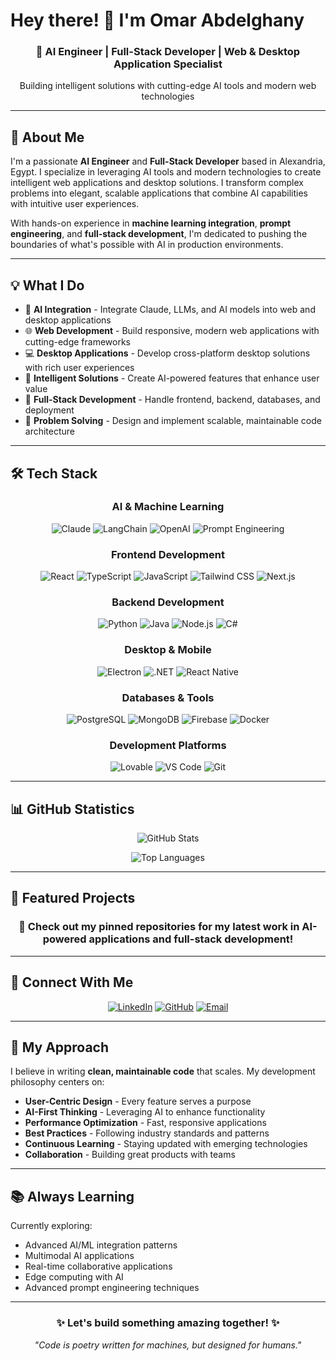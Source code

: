 # Hey there! 👋 I'm Omar Abdelghany

<div align="center">
  <h3>🤖 AI Engineer | Full-Stack Developer | Web & Desktop Application Specialist</h3>
  <p>Building intelligent solutions with cutting-edge AI tools and modern web technologies</p>
</div>

---

## 🚀 About Me

I'm a passionate **AI Engineer** and **Full-Stack Developer** based in Alexandria, Egypt. I specialize in leveraging AI tools and modern technologies to create intelligent web applications and desktop solutions. I transform complex problems into elegant, scalable applications that combine AI capabilities with intuitive user experiences.

With hands-on experience in **machine learning integration**, **prompt engineering**, and **full-stack development**, I'm dedicated to pushing the boundaries of what's possible with AI in production environments.

---

## 💡 What I Do

- 🤖 **AI Integration** - Integrate Claude, LLMs, and AI models into web and desktop applications
- 🌐 **Web Development** - Build responsive, modern web applications with cutting-edge frameworks
- 💻 **Desktop Applications** - Develop cross-platform desktop solutions with rich user experiences
- 🧠 **Intelligent Solutions** - Create AI-powered features that enhance user value
- 📱 **Full-Stack Development** - Handle frontend, backend, databases, and deployment
- 🔧 **Problem Solving** - Design and implement scalable, maintainable code architecture

---

## 🛠️ Tech Stack

<div align="center">

### AI & Machine Learning
![Claude](https://img.shields.io/badge/Claude%20API-purple?style=for-the-badge&logo=anthropic)
![LangChain](https://img.shields.io/badge/LangChain-blue?style=for-the-badge)
![OpenAI](https://img.shields.io/badge/OpenAI-black?style=for-the-badge&logo=openai)
![Prompt Engineering](https://img.shields.io/badge/Prompt%20Engineering-orange?style=for-the-badge)

### Frontend Development
![React](https://img.shields.io/badge/React-61DAFB?style=for-the-badge&logo=react&logoColor=black)
![TypeScript](https://img.shields.io/badge/TypeScript-3178C6?style=for-the-badge&logo=typescript&logoColor=white)
![JavaScript](https://img.shields.io/badge/JavaScript-F7DF1E?style=for-the-badge&logo=javascript&logoColor=black)
![Tailwind CSS](https://img.shields.io/badge/Tailwind-06B6D4?style=for-the-badge&logo=tailwindcss&logoColor=white)
![Next.js](https://img.shields.io/badge/Next.js-000000?style=for-the-badge&logo=nextdotjs)

### Backend Development
![Python](https://img.shields.io/badge/Python-3776AB?style=for-the-badge&logo=python&logoColor=white)
![Java](https://img.shields.io/badge/Java-007396?style=for-the-badge&logo=java&logoColor=white)
![Node.js](https://img.shields.io/badge/Node.js-339933?style=for-the-badge&logo=nodedotjs&logoColor=white)
![C#](https://img.shields.io/badge/C%23-239120?style=for-the-badge&logo=csharp&logoColor=white)

### Desktop & Mobile
![Electron](https://img.shields.io/badge/Electron-47848F?style=for-the-badge&logo=electron&logoColor=white)
![.NET](https://img.shields.io/badge/.NET-512BD4?style=for-the-badge&logo=dotnet&logoColor=white)
![React Native](https://img.shields.io/badge/React%20Native-61DAFB?style=for-the-badge&logo=react&logoColor=black)

### Databases & Tools
![PostgreSQL](https://img.shields.io/badge/PostgreSQL-336791?style=for-the-badge&logo=postgresql&logoColor=white)
![MongoDB](https://img.shields.io/badge/MongoDB-47A248?style=for-the-badge&logo=mongodb&logoColor=white)
![Firebase](https://img.shields.io/badge/Firebase-FFCA28?style=for-the-badge&logo=firebase&logoColor=black)
![Docker](https://img.shields.io/badge/Docker-2496ED?style=for-the-badge&logo=docker&logoColor=white)

### Development Platforms
![Lovable](https://img.shields.io/badge/Lovable-FF6B6B?style=for-the-badge)
![VS Code](https://img.shields.io/badge/VS%20Code-007ACC?style=for-the-badge&logo=visualstudiocode)
![Git](https://img.shields.io/badge/Git-F05032?style=for-the-badge&logo=git&logoColor=white)

</div>

---

## 📊 GitHub Statistics

<div align="center">

![GitHub Stats](https://github-readme-stats.vercel.app/api?username=omarabdelghany2&show_icons=true&theme=radical&hide_border=true)

![Top Languages](https://github-readme-stats.vercel.app/api/top-langs/?username=omarabdelghany2&layout=compact&theme=radical&hide_border=true)

</div>

---

## 🎯 Featured Projects

<div align="center">

### 🚀 Check out my pinned repositories for my latest work in AI-powered applications and full-stack development!

</div>

---

## 🔗 Connect With Me

<div align="center">

[![LinkedIn](https://img.shields.io/badge/LinkedIn-0A66C2?style=for-the-badge&logo=linkedin&logoColor=white)](https://www.linkedin.com/in/omar-abdelghany-b24594231/)
[![GitHub](https://img.shields.io/badge/GitHub-181717?style=for-the-badge&logo=github)](https://github.com/omarabdelghany2)
[![Email](https://img.shields.io/badge/Email-D14836?style=for-the-badge&logo=gmail&logoColor=white)](mailto:omarabdelghany56@gmail.com)

</div>

---

## 💼 My Approach

I believe in writing **clean, maintainable code** that scales. My development philosophy centers on:

- **User-Centric Design** - Every feature serves a purpose
- **AI-First Thinking** - Leveraging AI to enhance functionality
- **Performance Optimization** - Fast, responsive applications
- **Best Practices** - Following industry standards and patterns
- **Continuous Learning** - Staying updated with emerging technologies
- **Collaboration** - Building great products with teams

---

## 📚 Always Learning

Currently exploring:
- Advanced AI/ML integration patterns
- Multimodal AI applications
- Real-time collaborative applications
- Edge computing with AI
- Advanced prompt engineering techniques

---

<div align="center">
  <h3>✨ Let's build something amazing together! ✨</h3>
  <p><em>"Code is poetry written for machines, but designed for humans."</em></p>
</div>
